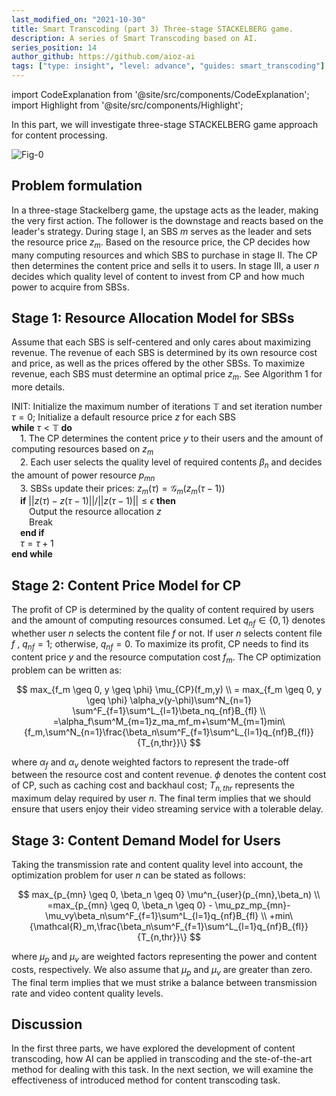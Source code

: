 ```yaml
---
last_modified_on: "2021-10-30"
title: Smart Transcoding (part 3) Three-stage STACKELBERG game.
description: A series of Smart Transcoding based on AI.
series_position: 14
author_github: https://github.com/aioz-ai
tags: ["type: insight", "level: advance", "guides: smart_transcoding"]
---
```


import CodeExplanation from '@site/src/components/CodeExplanation';
import Highlight from '@site/src/components/Highlight';

In this part, we will investigate three-stage STACKELBERG game approach for content processing.

![Fig-0](https://vision.aioz.io/f/d95290a29cda419bb702/?dl=1)

## Problem formulation

In a three-stage Stackelberg game, the upstage acts as the leader, making the very first action. The follower is the downstage and reacts based on the leader's strategy. During stage I, an SBS $m$ serves as the leader and sets the resource price $z_m$. Based on the resource price, the CP decides how many computing resources and which SBS to purchase in stage II. The CP then determines the content price and sells it to users. In stage III, a user $n$ decides which quality level of content to invest from CP and how much power to acquire from SBSs.

## Stage 1: Resource Allocation Model for SBSs
Assume that each SBS is self-centered and only cares about maximizing revenue. The revenue of each SBS is determined by its own resource cost and price, as well as the prices offered by the other SBSs. To maximize revenue, each SBS must determine an optimal price $z_m$. See Algorithm 1 for more details.

<Highlight name="Resource Allocation Iteration Algorithm" color="#0649c7">

INIT: Initialize the maximum number of iterations $\mathbb{T}$ and set iteration number  $\tau = 0$; Initialize a default resource price $z$ for each SBS<br/>
**while** $\tau < \mathbb{T}$ **do**<br/>
    &emsp;1. The CP determines the content price $y$ to their users and the amount of computing resources based on $z_m$<br/>
    &emsp;2. Each user selects the quality level of required contents $\beta_n$ and decides the amount of power resource $p_{mn}$<br/>
    &emsp;3. SBSs update their prices: $z_m(\tau) = \mathcal{G}_m(z_m(\tau -1))$<br/>
    &emsp;**if** $||z(\tau)-z(\tau-1)||/||z(\tau-1)||\leq \epsilon$ **then**<br/>
        &emsp;&emsp;Output the resource allocation $z$<br/>
        &emsp;&emsp;Break<br/>
    &emsp;**end if**<br/>
    &emsp;$\tau = \tau + 1$<br/>
**end while**

</Highlight>

## Stage 2: Content Price Model for CP
The profit of CP is determined by the quality of content required by users and the amount of computing resources consumed. Let $q_{nf} \in \{0, 1\}$ denotes whether user $n$ selects the content file $f$ or not. If user $n$ selects content file $f$ , $q_{nf} = 1$; otherwise, $q_{nf} = 0$.  To maximize its profit, CP needs to find its content price $y$ and the resource computation cost $f_m$. The CP optimization problem can be written as:

$$
max_{f_m \geq 0, y \geq \phi} \mu_{CP}(f_m,y)
\\
= max_{f_m \geq 0, y \geq \phi} \alpha_v(y-\phi)\sum^N_{n=1}
\sum^F_{f=1}\sum^L_{l=1}\beta_nq_{nf}B_{fl}
\\
=\alpha_f\sum^M_{m=1}z_ma_mf_m+\sum^M_{m=1}min\{f_m,\sum^N_{n=1}\frac{\beta_n\sum^F_{f=1}\sum^L_{l=1}q_{nf}B_{fl}}{T_{n,thr}}\}
$$

where $\alpha_f$ and $\alpha_v$ denote weighted factors to represent the trade-off between the resource cost and content revenue.  $\phi$ denotes the content cost of CP, such as caching cost and backhaul cost; $T_{n,thr}$ represents the maximum delay required by user $n$. The final term implies that we should ensure that users enjoy their video streaming service with a tolerable delay.

## Stage 3: Content Demand Model for Users
Taking the transmission rate and content quality level into account, the optimization problem for user $n$ can be stated as follows:

$$
max_{p_{mn} \geq 0, \beta_n \geq 0} \mu^n_{user}(p_{mn},\beta_n)
\\
=max_{p_{mn} \geq 0, \beta_n \geq 0} - \mu_pz_mp_{mn}-\mu_vy\beta_n\sum^F_{f=1}\sum^L_{l=1}q_{nf}B_{fl}
\\
+min\{\mathcal{R}_m,\frac{\beta_n\sum^F_{f=1}\sum^L_{l=1}q_{nf}B_{fl}}{T_{n,thr}}\}
$$

where $\mu_p$ and $\mu_v$ are weighted factors representing the power and content costs, respectively. We also assume that $\mu_p$ and $\mu_v$ are greater than zero. The final term implies that we must strike a balance between transmission rate and video content quality levels.

## Discussion
In the first three parts, we have explored the development of content transcoding, how AI can be applied in transcoding and the ste-of-the-art method for dealing with this task. In the next section, we will examine the  effectiveness of introduced method for content transcoding task.
